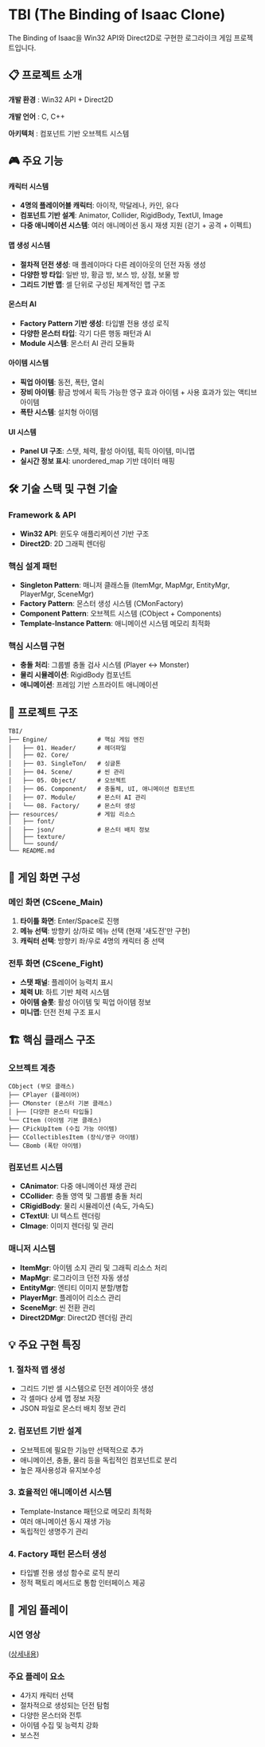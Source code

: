 # TBI (The Binding of Isaac Clone)

The Binding of Isaac을 Win32 API와 Direct2D로 구현한 로그라이크 게임 프로젝트입니다.

## 📋 프로젝트 소개

**개발 환경** :  Win32 API + Direct2D

**개발 언어** :  C, C++

**아키텍처** :  컴포넌트 기반 오브젝트 시스템

## 🎮 주요 기능

#### 캐릭터 시스템
- **4명의 플레이어블 캐릭터**: 아이작, 막달레나, 카인, 유다
- **컴포넌트 기반 설계**: Animator, Collider, RigidBody, TextUI, Image
- **다중 애니메이션 시스템**: 여러 애니메이션 동시 재생 지원 (걷기 + 공격 + 이펙트)

#### 맵 생성 시스템
- **절차적 던전 생성**: 매 플레이마다 다른 레이아웃의 던전 자동 생성
- **다양한 방 타입**: 일반 방, 황금 방, 보스 방, 상점, 보물 방
- **그리드 기반 맵**: 셀 단위로 구성된 체계적인 맵 구조

#### 몬스터 AI
- **Factory Pattern 기반 생성**: 타입별 전용 생성 로직
- **다양한 몬스터 타입**: 각기 다른 행동 패턴과 AI
- **Module 시스템**: 몬스터 AI 관리 모듈화

#### 아이템 시스템
- **픽업 아이템**: 동전, 폭탄, 열쇠
- **장비 아이템**: 황금 방에서 획득 가능한 영구 효과 아이템 + 사용 효과가 있는 액티브 아이템
- **폭탄 시스템**: 설치형 아이템

#### UI 시스템
- **Panel UI 구조**: 스탯, 체력, 활성 아이템, 획득 아이템, 미니맵
- **실시간 정보 표시**: unordered_map 기반 데이터 매핑

## 🛠️ 기술 스택 및 구현 기술

### Framework & API
- **Win32 API**: 윈도우 애플리케이션 기반 구조
- **Direct2D**: 2D 그래픽 렌더링

### 핵심 설계 패턴
- **Singleton Pattern**: 매니저 클래스들 (ItemMgr, MapMgr, EntityMgr, PlayerMgr, SceneMgr)
- **Factory Pattern**: 몬스터 생성 시스템 (CMonFactory)
- **Component Pattern**: 오브젝트 시스템 (CObject + Components)
- **Template-Instance Pattern**: 애니메이션 시스템 메모리 최적화

### 핵심 시스템 구현
- **충돌 처리**: 그룹별 충돌 검사 시스템 (Player ↔ Monster)
- **물리 시뮬레이션**: RigidBody 컴포넌트
- **애니메이션**: 프레임 기반 스프라이트 애니메이션


## 📂 프로젝트 구조

```
TBI/
├── Engine/              # 핵심 게임 엔진
│   ├── 01. Header/      # 헤더파일
│   ├── 02. Core/        
│   ├── 03. SingleTon/   # 싱글톤
│   ├── 04. Scene/       # 씬 관리
│   ├── 05. Object/      # 오브젝트
│   ├── 06. Component/   # 충돌체, UI, 애니메이션 컴포넌트
│   ├── 07. Module/      # 몬스터 AI 관리
│   └── 08. Factory/     # 몬스터 생성
├── resources/           # 게임 리소스
│   ├── font/
│   ├── json/            # 몬스터 배치 정보
│   ├── texture/         
│   └── sound/
└── README.md
```

## 🎯 게임 화면 구성

### 메인 화면 (CScene_Main)
1. **타이틀 화면**: Enter/Space로 진행
2. **메뉴 선택**: 방향키 상/하로 메뉴 선택 (현재 '새도전'만 구현)
3. **캐릭터 선택**: 방향키 좌/우로 4명의 캐릭터 중 선택

### 전투 화면 (CScene_Fight)
- **스탯 패널**: 플레이어 능력치 표시
- **체력 UI**: 하트 기반 체력 시스템
- **아이템 슬롯**: 활성 아이템 및 픽업 아이템 정보
- **미니맵**: 던전 전체 구조 표시

## 🏗️ 핵심 클래스 구조

### 오브젝트 계층
```
CObject (부모 클래스)
├── CPlayer (플레이어)
├── CMonster (몬스터 기본 클래스)
│ ├── [다양한 몬스터 타입들]
└── CItem (아이템 기본 클래스)
├── CPickUpItem (수집 가능 아이템)
├── CCollectiblesItem (장식/영구 아이템)
└── CBomb (폭탄 아이템)
```


### 컴포넌트 시스템
- **CAnimator**: 다중 애니메이션 재생 관리
- **CCollider**: 충돌 영역 및 그룹별 충돌 처리
- **CRigidBody**: 물리 시뮬레이션 (속도, 가속도)
- **CTextUI**: UI 텍스트 렌더링
- **CImage**: 이미지 렌더링 및 관리

### 매니저 시스템
- **ItemMgr**: 아이템 소지 관리 및 그래픽 리소스 처리
- **MapMgr**: 로그라이크 던전 자동 생성
- **EntityMgr**: 엔티티 이미지 분할/병합
- **PlayerMgr**: 플레이어 리소스 관리
- **SceneMgr**: 씬 전환 관리
- **Direct2DMgr**: Direct2D 렌더링 관리


## 💡 주요 구현 특징

### 1. 절차적 맵 생성
- 그리드 기반 셀 시스템으로 던전 레이아웃 생성
- 각 셀마다 상세 맵 정보 저장
- JSON 파일로 몬스터 배치 정보 관리

### 2. 컴포넌트 기반 설계
- 오브젝트에 필요한 기능만 선택적으로 추가
- 애니메이션, 충돌, 물리 등을 독립적인 컴포넌트로 분리
- 높은 재사용성과 유지보수성

### 3. 효율적인 애니메이션 시스템
- Template-Instance 패턴으로 메모리 최적화
- 여러 애니메이션 동시 재생 가능
- 독립적인 생명주기 관리

### 4. Factory 패턴 몬스터 생성
- 타입별 전용 생성 함수로 로직 분리
- 정적 팩토리 메서드로 통합 인터페이스 제공


## 📸 게임 플레이

### 시연 영상
([상세내용](https://tobrother.tistory.com/144))

### 주요 플레이 요소
- 4가지 캐릭터 선택
- 절차적으로 생성되는 던전 탐험
- 다양한 몬스터와 전투
- 아이템 수집 및 능력치 강화
- 보스전

